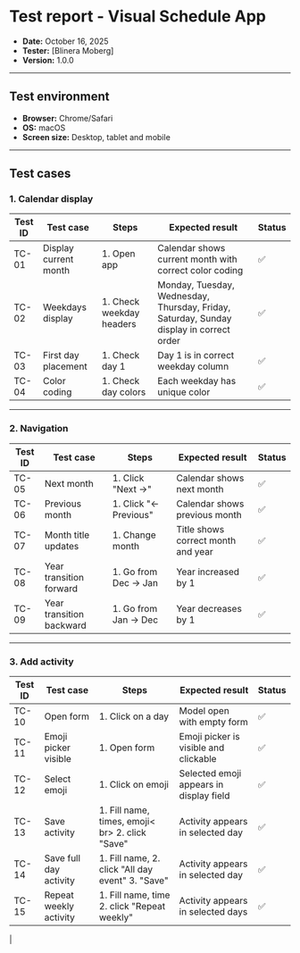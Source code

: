 # Test report - Visual Schedule App

* **Date:** October 16, 2025
* **Tester:** [Blinera Moberg]
* **Version:** 1.0.0

---

## Test environment
* **Browser:** Chrome/Safari
* **OS:** macOS
* **Screen size:** Desktop, tablet and mobile

---

## Test cases

### 1. Calendar display
| Test ID | Test case | Steps | Expected result | Status |
|---------|-----------|-------|-----------------|--------|
| TC-01 | Display current month | 1. Open app | Calendar shows current month with correct color coding | ✅ |
| TC-02 | Weekdays display | 1. Check weekday headers | Monday, Tuesday, Wednesday, Thursday, Friday, Saturday, Sunday display in correct order | ✅ |
|TC-03 | First day placement | 1. Check day 1 | Day 1 is in correct weekday column | ✅ |
| TC-04 | Color coding | 1. Check day colors | Each weekday has unique color | ✅ |

---

### 2. Navigation

| Test ID | Test case | Steps | Expected result | Status |
|---------|-----------|-------|-----------------|--------|
| TC-05 | Next month | 1. Click "Next →" | Calendar shows next month | ✅ |
| TC-06 | Previous month | 1. Click "← Previous" | Calendar shows previous month | ✅ |
| TC-07 | Month title updates | 1. Change month | Title shows correct month and year | ✅ |
| TC-08 | Year transition forward | 1. Go from Dec → Jan | Year increased by 1 | ✅ |
| TC-09 | Year transition backward | 1. Go from Jan → Dec | Year decreases by 1 | ✅ |

---

### 3. Add activity

| Test ID | Test case | Steps | Expected result | Status |
|---------|-----------|-------|-----------------|--------|
| TC-10 | Open form | 1. Click on a day | Model open with empty form | ✅ |
| TC-11 | Emoji picker visible | 1. Open form | Emoji picker is visible and clickable | ✅ |
| TC-12 | Select emoji | 1. Click on emoji | Selected emoji appears in display field | ✅ |
| TC-13 | Save activity | 1. Fill name, times, emoji< br> 2. click "Save" |  Activity appears in selected day | ✅ |
| TC-14 | Save full day activity | 1. Fill name, 2. click "All day event" 3. "Save" | Activity appears in selected day | ✅ |
| TC-15 | Repeat weekly activity | 1. Fill name, time 2. click "Repeat weekly" | Activity appears in selected days | ✅ |
| 